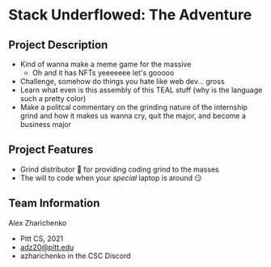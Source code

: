 # Stack Underflowed: The Adventure

## Project Description
* Kind of wanna make a meme game for the massive
  * Oh and it has NFTs yeeeeeee let's gooooo
* Challenge, somehow do things you hate like web dev... gross
* Learn what even is this assembly of this TEAL stuff (why is the language such a pretty color)
* Make a politcal commentary on the grinding nature of the internship grind and how it makes us wanna cry, quit the major, and become a business major

## Project Features
* Grind distributor :muscle: for providing coding grind to the masses
* The will to code when your *special* laptop is around :smirk:

## Team Information
Alex Zharichenko
* Pitt CS, 2021
* adz20@pitt.edu
* azharichenko in the CSC Discord


